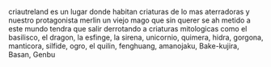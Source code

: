 criautreland es un lugar donde habitan criaturas de lo mas aterradoras y nuestro protagonista merlin un viejo mago que sin querer se ah metido a este mundo tendra que salir derrotando a criaturas mitologicas como el basilisco, el dragon, la esfinge, la sirena, unicornio, quimera, hidra, gorgona, manticora, silfide, ogro,
el quilin, fenghuang, amanojaku, Bake-kujira, Basan, Genbu